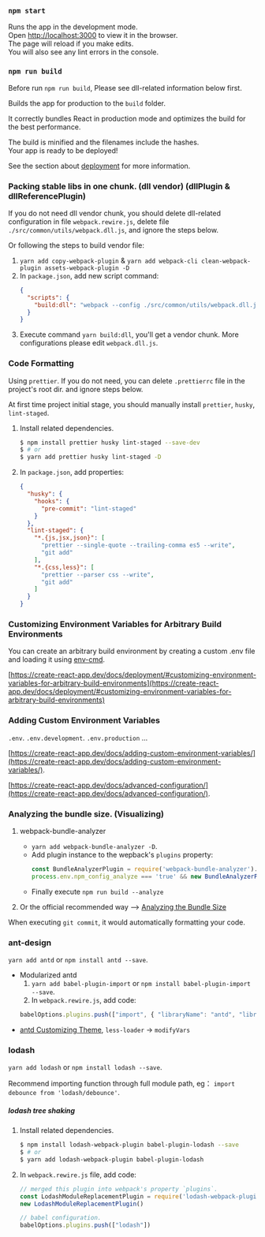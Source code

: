 ### `npm start`

Runs the app in the development mode.<br />
Open [http://localhost:3000](http://localhost:3000) to view it in the browser.<br />
The page will reload if you make edits.<br />
You will also see any lint errors in the console.

### `npm run build`

Before run `npm run build`, Please see dll-related information below first.<br>

Builds the app for production to the `build` folder.<br />

It correctly bundles React in production mode and optimizes the build for the best performance.<br />

The build is minified and the filenames include the hashes.<br />
Your app is ready to be deployed!

See the section about [deployment](https://create-react-app.dev/docs/deployment/) for more information.

### Packing stable libs in one chunk. (dll vendor) (dllPlugin & dllReferencePlugin)
If you do not need dll vendor chunk, you should delete dll-related configuration in file `webpack.rewire.js`,
delete file `./src/common/utils/webpack.dll.js`, and ignore the steps below.

Or following the steps to build vendor file:
1. `yarn add copy-webpack-plugin` & `yarn add webpack-cli clean-webpack-plugin assets-webpack-plugin -D`
2. In `package.json`, add new script command:
   ```json
   {
     "scripts": {
       "build:dll": "webpack --config ./src/common/utils/webpack.dll.js"
     }
   }
   ```
3. Execute command `yarn build:dll`, you'll get a vendor chunk. More configurations please edit `webpack.dll.js`.

### Code Formatting
Using `prettier`. If you do not need, you can delete `.prettierrc` file in the project's root dir.
and ignore steps below.

At first time project initial stage, you should manually install `prettier`, `husky`, `lint-staged`. 
1. Install related dependencies. 
   ```sh
   $ npm install prettier husky lint-staged --save-dev
   $ # or
   $ yarn add prettier husky lint-staged -D
   ```
2. In `package.json`, add properties:
   ```json
   {
     "husky": {
       "hooks": {
         "pre-commit": "lint-staged"
       }
     },
     "lint-staged": {
       "*.{js,jsx,json}": [
         "prettier --single-quote --trailing-comma es5 --write",
         "git add"
       ],
       "*.{css,less}": [
         "prettier --parser css --write",
         "git add"
       ]
     }
   }
   ``` 


### Customizing Environment Variables for Arbitrary Build Environments
You can create an arbitrary build environment by creating a custom .env file and loading it using [env-cmd](https://www.npmjs.com/package/env-cmd).

[https://create-react-app.dev/docs/deployment/#customizing-environment-variables-for-arbitrary-build-environments](https://create-react-app.dev/docs/deployment/#customizing-environment-variables-for-arbitrary-build-environments)
   
### Adding Custom Environment Variables
`.env`. `.env.development`. `.env.production` ... 

[https://create-react-app.dev/docs/adding-custom-environment-variables/](https://create-react-app.dev/docs/adding-custom-environment-variables/). 

[https://create-react-app.dev/docs/advanced-configuration/](https://create-react-app.dev/docs/advanced-configuration/).

### Analyzing the bundle size. (Visualizing)
1. webpack-bundle-analyzer
   - `yarn add webpack-bundle-analyzer -D`.
   - Add plugin instance to the wepback's `plugins` property:
		```javascript
		const BundleAnalyzerPlugin = require('webpack-bundle-analyzer').BundleAnalyzerPlugin
		process.env.npm_config_analyze === 'true' && new BundleAnalyzerPlugin()
		```
   - Finally execute `npm run build --analyze`


2. Or the official recommended way --> [Analyzing the Bundle Size](https://create-react-app.dev/docs/analyzing-the-bundle-size/)

When executing `git commit`, it would automatically formatting your code.

### ant-design
`yarn add antd` or `npm install antd --save`.
- Modularized antd
  1. `yarn add babel-plugin-import` or `npm install babel-plugin-import --save`.
  2. In `webpack.rewire.js`, add code:
  ```javascript
  babelOptions.plugins.push(["import", { "libraryName": "antd", "libraryDirectory": "es", "style": true }])
  ```
- [antd Customizing Theme](https://ant.design/docs/react/customize-theme-cn), `less-loader` -> `modifyVars`
    
### lodash
`yarn add lodash` or `npm install lodash --save`.

Recommend importing function through full module path, eg： `import debounce from 'lodash/debounce'`.

##### lodash tree shaking
1. Install related dependencies. 
   ```sh
   $ npm install lodash-webpack-plugin babel-plugin-lodash --save
   $ # or
   $ yarn add lodash-webpack-plugin babel-plugin-lodash
   ```
2. In `webpack.rewire.js` file, add code:
   ```javascript
   // merged this plugin into webpack's property `plugins`.
   const LodashModuleReplacementPlugin = require('lodash-webpack-plugin')
   new LodashModuleReplacementPlugin()

   // babel configuration.
   babelOptions.plugins.push(["lodash"])
   ```
